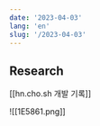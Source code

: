 ```yaml
---
date: '2023-04-03'
lang: 'en'
slug: '/2023-04-03'
---
```


## Research

[[hn.cho.sh 개발 기록]]

![[1E5861.png]]

